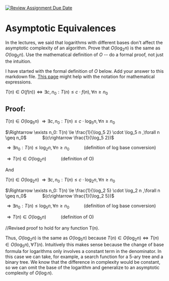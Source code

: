 [![Review Assignment Due Date](https://classroom.github.com/assets/deadline-readme-button-24ddc0f5d75046c5622901739e7c5dd533143b0c8e959d652212380cedb1ea36.svg)](https://classroom.github.com/a/fbkbKZ5N)
# Asymptotic Equivalences

In the lectures, we said that logarithms with different bases don't affect the
asymptotic complexity of an algorithm. Prove that $O(\log_{2} n)$ is the same as
$O(\log_{5} n)$. Use the mathematical definition of $O$ -- do a formal proof,
not just the intuition.

I have started with the formal definition of $O$ below. Add your answer to this
markdown file. [This
page](https://docs.github.com/en/get-started/writing-on-github/working-with-advanced-formatting/writing-mathematical-expressions)
might help with the notation for mathematical expressions.

$T(n) \in O(f(n)) \iff \exists c, n_0: T(n) \leq c \cdot f(n), \forall n \geq n_0$

## Proof:
$T(n) \in O(\log_5 n)$
$\Rightarrow\exists c,n_0: T(n) \le c \cdot \log_5 n ,\forall n \geq n_0$

$\Rightarrow \exists n_0: T(n) \le \frac{1}{\log_5 2} \cdot \log_5 n ,\forall n \geq n_0$ &emsp;&emsp;&emsp;
$(c\rightarrow \frac{1}{\log_5 2})$

$\Rightarrow \exists n_0: T(n) \le \log_2 n,\forall n \geq n_0$ &emsp;&emsp;&emsp;(definition of log base conversion)

$\Rightarrow T(n) \in O(\log_2 n)$  &emsp;&emsp;&emsp;(definition of O)


And


$T(n) \in O(\log_2 n)$
$\Rightarrow\exists c,n_0: T(n) \le c \cdot \log_2 n ,\forall n \geq n_0$

$\Rightarrow \exists n_0: T(n) \le \frac{1}{\log_2 5} \cdot \log_2 n ,\forall n \geq n_0$ &emsp;&emsp;&emsp;
$(c\rightarrow \frac{1}{\log_2 5})$

$\Rightarrow \exists n_0: T(n) \le \log_5 n,\forall n \geq n_0$ &emsp;&emsp;&emsp;(definition of log base conversion)

$\Rightarrow T(n) \in O(\log_5 n)$  &emsp;&emsp;&emsp;(definition of O)

//Revised proof to hold for any function T(n).

Thus, $O(\log_{2} n)$ is the same as $O(\log_{5} n)$ because $T(n) \in O(\log_2 n)\iff T(n) \in O(\log_5 n), \forall T(n)$. Intuitively this makes sense because the change of base formula for logarithms only involves a constant term in the denominator. In this case we can take, for example, a search function for a 5-ary tree and a binary tree. We know that the difference in complexity would be constant, so we can omit the base of the logarithm and generalize to an asymptotic complexity of $O(\log n)$.


